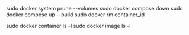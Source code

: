 sudo docker system prune --volumes
sudo docker compose down
sudo docker compose up --build
sudo docker rm container_id


sudo docker container ls -l
sudo docker image ls -l



